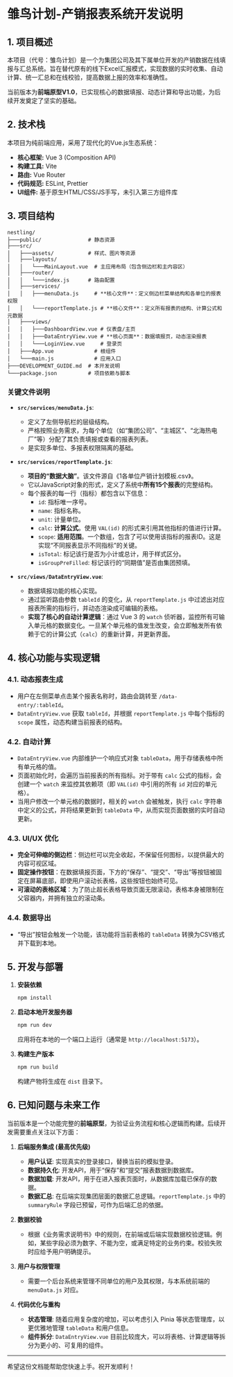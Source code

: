 # 雏鸟计划-产销报表系统开发说明

## 1. 项目概述

本项目（代号：雏鸟计划）是一个为集团公司及其下属单位开发的产销数据在线填报与汇总系统。旨在替代原有的线下Excel汇报模式，实现数据的实时收集、自动计算、统一汇总和在线校验，提高数据上报的效率和准确性。

当前版本为**前端原型V1.0**，已实现核心的数据填报、动态计算和导出功能，为后续开发奠定了坚实的基础。

## 2. 技术栈

本项目为纯前端应用，采用了现代化的Vue.js生态系统：

- **核心框架:** Vue 3 (Composition API)
- **构建工具:** Vite
- **路由:** Vue Router
- **代码规范:** ESLint, Prettier
- **UI组件:** 基于原生HTML/CSS/JS手写，未引入第三方组件库

## 3. 项目结构

```
nestling/
├───public/               # 静态资源
├───src/
│   ├───assets/           # 样式、图片等资源
│   ├───layouts/
│   │   └───MainLayout.vue  # 主应用布局（包含侧边栏和主内容区）
│   ├───router/
│   │   └───index.js      # 路由配置
│   ├───services/
│   │   ├───menuData.js     # **核心文件**：定义侧边栏菜单结构和各单位的报表权限
│   │   └───reportTemplate.js # **核心文件**：定义所有报表的结构、计算公式和元数据
│   ├───views/
│   │   ├───DashboardView.vue # 仪表盘/主页
│   │   ├───DataEntryView.vue # **核心页面**：数据填报页，动态渲染报表
│   │   └───LoginView.vue     # 登录页
│   ├───App.vue             # 根组件
│   └───main.js             # 应用入口
├───DEVELOPMENT_GUIDE.md  # 本开发说明
└───package.json          # 项目依赖与脚本
```

### 关键文件说明

- **`src/services/menuData.js`**:
  - 定义了左侧导航栏的层级结构。
  - 严格按照业务需求，为每个单位（如“集团公司”、“主城区”、“北海热电厂”等）分配了其负责填报或查看的报表列表。
  - 是实现多单位、多报表权限隔离的基础。

- **`src/services/reportTemplate.js`**:
  - **项目的“数据大脑”**。该文件源自《1各单位产销计划模板.csv》。
  - 它以JavaScript对象的形式，定义了系统中**所有15个报表**的完整结构。
  - 每个报表的每一行（指标）都包含以下信息：
    - `id`: 指标唯一序号。
    - `name`: 指标名称。
    - `unit`: 计量单位。
    - `calc`: **计算公式**。使用 `VAL(id)` 的形式来引用其他指标的值进行计算。
    - `scope`: **适用范围**。一个数组，包含了可以使用该指标的报表ID。这是实现“不同报表显示不同指标”的关键。
    - `isTotal`: 标记该行是否为小计或总计，用于样式区分。
    - `isGroupPreFilled`: 标记该行的“同期值”是否由集团预填。

- **`src/views/DataEntryView.vue`**:
  - 数据填报功能的核心实现。
  - 通过监听路由参数 `tableId` 的变化，从 `reportTemplate.js` 中过滤出对应报表所需的指标行，并动态渲染成可编辑的表格。
  - **实现了核心的自动计算逻辑**：通过 Vue 3 的 `watch` 侦听器，监控所有可输入单元格的数据变化。一旦某个单元格的值发生改变，会立即触发所有依赖于它的计算公式（`calc`）的重新计算，并更新界面。

## 4. 核心功能与实现逻辑

### 4.1. 动态报表生成

- 用户在左侧菜单点击某个报表名称时，路由会跳转至 `/data-entry/:tableId`。
- `DataEntryView.vue` 获取 `tableId`，并根据 `reportTemplate.js` 中每个指标的 `scope` 属性，动态构建当前报表的结构。

### 4.2. 自动计算

- `DataEntryView.vue` 内部维护一个响应式对象 `tableData`，用于存储表格中所有单元格的值。
- 页面初始化时，会遍历当前报表的所有指标。对于带有 `calc` 公式的指标，会创建一个 `watch` 来监控其依赖项（即 `VAL(id)` 中引用的所有 `id` 对应的单元格）。
- 当用户修改一个单元格的数据时，相关的 `watch` 会被触发，执行 `calc` 字符串中定义的公式，并将结果更新到 `tableData` 中，从而实现页面数据的实时自动更新。

### 4.3. UI/UX 优化

- **完全可伸缩的侧边栏**：侧边栏可以完全收起，不保留任何图标，以提供最大的内容可视区域。
- **固定操作按钮**：在数据填报页面，下方的“保存”、“提交”、“导出”等按钮被固定在屏幕底部，即使用户滚动长表格，这些按钮也始终可见。
- **可滚动的表格区域**：为了防止超长表格导致页面无限滚动，表格本身被限制在父容器内，并拥有独立的滚动条。

### 4.4. 数据导出

- “导出”按钮会触发一个功能，该功能将当前表格的 `tableData` 转换为CSV格式并下载到本地。

## 5. 开发与部署

1.  **安装依赖**
    ```bash
    npm install
    ```

2.  **启动本地开发服务器**
    ```bash
    npm run dev
    ```
    应用将在本地的一个端口上运行（通常是 `http://localhost:5173`）。

3.  **构建生产版本**
    ```bash
    npm run build
    ```
    构建产物将生成在 `dist` 目录下。

## 6. 已知问题与未来工作

当前版本是一个功能完整的**前端原型**，为验证业务流程和核心逻辑而构建。后续开发需要重点关注以下方面：

1.  **后端服务集成 (最高优先级)**
    - **用户认证**: 实现真实的登录接口，替换当前的模拟登录。
    - **数据持久化**: 开发API，用于“保存”和“提交”报表数据到数据库。
    - **数据加载**: 开发API，用于在进入报表页面时，从数据库加载已保存的数据。
    - **数据汇总**: 在后端实现集团层面的数据汇总逻辑。`reportTemplate.js` 中的 `summaryRule` 字段已预留，可作为后端汇总的依据。

2.  **数据校验**
    - 根据《业务需求说明书》中的规则，在前端或后端实现数据校验逻辑。例如，某些字段必须为数字、不能为空，或满足特定的业务约束。校验失败时应给予用户明确提示。

3.  **用户与权限管理**
    - 需要一个后台系统来管理不同单位的用户及其权限，与本系统前端的 `menuData.js` 对应。

4.  **代码优化与重构**
    - **状态管理**: 随着应用复杂度的增加，可以考虑引入 Pinia 等状态管理库，以更优雅地管理 `tableData` 和用户信息。
    - **组件拆分**: `DataEntryView.vue` 目前比较庞大，可以将表格、计算逻辑等拆分为更小的、可复用的组件。

---
希望这份文档能帮助您快速上手。祝开发顺利！
